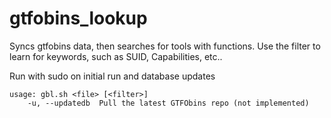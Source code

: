 # gtfobins_lookup
Syncs gtfobins data, then searches for tools with functions. Use the filter to learn for keywords, such as SUID, Capabilities, etc..

Run with sudo on initial run and database updates 

```
usage: gbl.sh <file> [<filter>]
    -u, --updatedb  Pull the latest GTFObins repo (not implemented)
```
